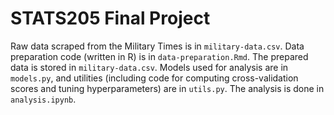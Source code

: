 # STATS205 Final Project

Raw data scraped from the Military Times is in `military-data.csv`. Data preparation code (written in R) is in `data-preparation.Rmd`. The prepared data is stored in `military-data.csv`. Models used for analysis are in `models.py`, and utilities (including code for computing cross-validation scores and tuning hyperparameters) are in `utils.py`. The analysis is done in `analysis.ipynb`.
